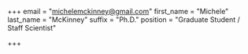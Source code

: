 +++
email = "michelemckinney@gmail.com"
first_name = "Michele"
last_name = "McKinney"
suffix = "Ph.D."
position = "Graduate Student / Staff Scientist"

+++

